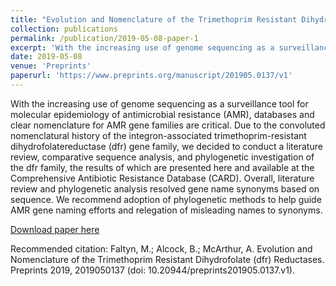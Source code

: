 ```yaml
---
title: "Evolution and Nomenclature of the Trimethoprim Resistant Dihydrofolate (dfr) Reductases"
collection: publications
permalink: /publication/2019-05-08-paper-1
excerpt: 'With the increasing use of genome sequencing as a surveillance tool for molecular epidemiology of antimicrobial resistance (AMR), databases and clear nomenclature for AMR gene families are critical. Due to the convoluted nomenclatural history of the integron-associated trimethoprim-resistant dihydrofolatereductase (dfr) gene family, we decided to conduct a literature review, comparative sequence analysis, and phylogenetic investigation of the dfr family, the results of which are presented here and available at the Comprehensive Antibiotic Resistance Database (CARD). Overall, literature review and phylogenetic analysis resolved gene name synonyms based on sequence. We recommend adoption of phylogenetic methods to help guide AMR gene naming efforts and relegation of misleading names to synonyms.'
date: 2019-05-08
venue: 'Preprints'
paperurl: 'https://www.preprints.org/manuscript/201905.0137/v1'
---
```

With the increasing use of genome sequencing as a surveillance tool for molecular epidemiology of antimicrobial resistance (AMR), databases and clear nomenclature for AMR gene families are critical. Due to the convoluted nomenclatural history of the integron-associated trimethoprim-resistant dihydrofolatereductase (dfr) gene family, we decided to conduct a literature review, comparative sequence analysis, and phylogenetic investigation of the dfr family, the results of which are presented here and available at the Comprehensive Antibiotic Resistance Database (CARD). Overall, literature review and phylogenetic analysis resolved gene name synonyms based on sequence. We recommend adoption of phylogenetic methods to help guide AMR gene naming efforts and relegation of misleading names to synonyms.

[Download paper here](https://www.preprints.org/manuscript/201905.0137/v1)

Recommended citation: Faltyn, M.; Alcock, B.; McArthur, A. Evolution and Nomenclature of the Trimethoprim Resistant Dihydrofolate (dfr) Reductases. Preprints 2019, 2019050137 (doi: 10.20944/preprints201905.0137.v1).
